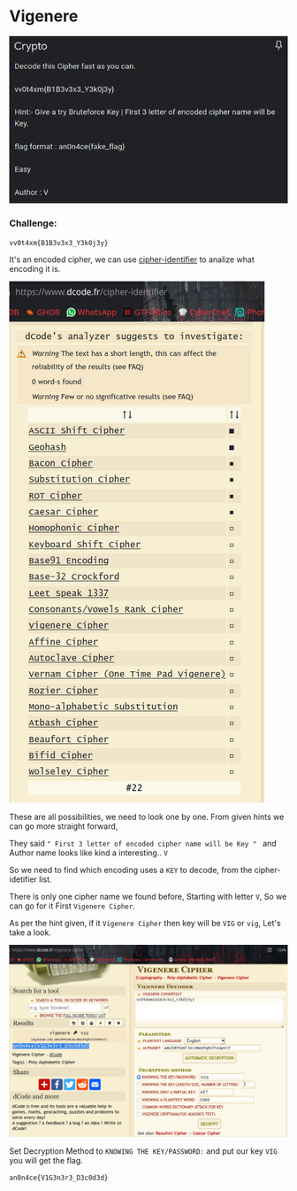 # Vigenere

![](img/1.png)

### Challenge:
```
vv0t4xm{B1B3v3x3_Y3k0j3y}
```

It's an encoded cipher, we can use [cipher-identifier](https://www.dcode.fr/cipher-identifier) to analize what encoding it is.

![](img/2.png)

These are all possibilities, we need to look one by one. From given hints we can go more straight forward, 

They said `" First 3 letter of encoded cipher name will be Key " ` and Author name looks like kind a interesting.. `V`

So we need to find which encoding uses a `KEY` to decode, from the cipher-idetifier list.

There is only one cipher name we found before, Starting with letter `V`, So we can go for it First `Vigenere Cipher`.

As per the hint given, if it `Vigenere Cipher` then key will be `VIG` or `vig`, Let's take a look.

![](img/3.png)

Set Decryption Method to `KNOWING THE KEY/PASSWORD:` and put our key `VIG` you will get the flag.

```
an0n4ce{V1G3n3r3_D3c0d3d}
```
